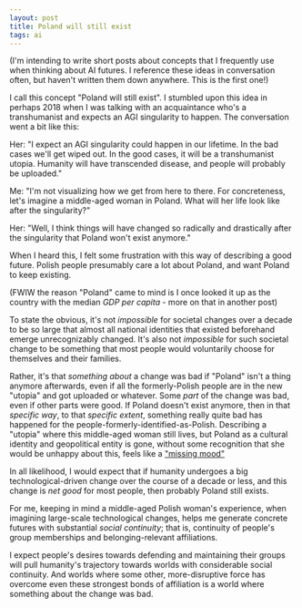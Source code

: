 ```yaml
---
layout: post
title: Poland will still exist
tags: ai
---
```


(I'm intending to write short posts about concepts that I frequently use when thinking about AI futures. I reference these ideas in conversation often, but haven't written them down anywhere. This is the first one!)


I call this concept "Poland will still exist". I stumbled upon this idea in perhaps 2018 when I was talking with an acquaintance who's a transhumanist and expects an AGI singularity to happen. The conversation went a bit like this:

Her: "I expect an AGI singularity could happen in our lifetime. In the bad cases we'll get wiped out. In the good cases, it will be a transhumanist utopia. Humanity will have transcended disease, and people will probably be uploaded."

Me: "I'm not visualizing how we get from here to there. For concreteness, let's imagine a middle-aged woman in Poland. What will her life look like after the singularity?"

Her: "Well, I think things will have changed so radically and drastically after the singularity that Poland won't exist anymore."

When I heard this, I felt some frustration with this way of describing a good future. Polish people presumably care a lot about Poland, and want Poland to keep existing. 

(FWIW the reason "Poland" came to mind is I once looked it up as the country with the median *GDP per capita* - more on that in another post)

To state the obvious, it's not *impossible* for societal changes over a decade to be so large that almost all national identities that existed beforehand emerge unrecognizably changed. It's also not *impossible* for such societal change to be something that most people would voluntarily choose for themselves and their families.

Rather, it's that *something about* a change was bad if "Poland" isn't a thing anymore afterwards, even if all the formerly-Polish people are in the new "utopia" and got uploaded or whatever. Some *part* of the change was bad, even if other parts were good. If Poland doesn't exist anymore, then in that *specific way*, to that *specific extent*, something really quite bad has happened for the people-formerly-identified-as-Polish. Describing a "utopia" where this middle-aged woman still lives, but Poland as a cultural identity and geopolitical entity is gone, without some recognition that she would be unhappy about this, feels like a ["missing mood"](https://www.econlib.org/archives/2016/01/the_invisible_t.html)

In all likelihood, I would expect that if humanity undergoes a big technological-driven change over the course of a decade or less, and this change is *net good* for most people, then probably Poland still exists.

For me, keeping in mind a middle-aged Polish woman's experience, when imagining large-scale technological changes, helps me generate concrete futures with substantial *social continuity*; that is, continuity of people's group memberships and belonging-relevant affiliations.

I expect people's desires towards defending and maintaining their groups will pull humanity's trajectory towards worlds with considerable social continuity. And worlds where some other, more-disruptive force has overcome even these strongest bonds of affiliation is a world where something about the change was bad.
